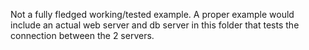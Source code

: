 Not a fully fledged working/tested example. A proper example would include an actual web server and db server in this folder that tests the connection between the 2 servers.
